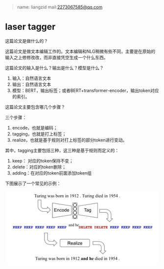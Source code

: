 > name: liangzid mail:2273067585@qq.com
# laser tagger
这篇论文是做什么的？

这篇论文是做文本编辑工作的。文本编辑和NLG稍微有些不同，主要是在原始的输入之上修修改改，而非直接凭空生成一个什么东西。

这篇论文的输入是什么？输出是什么？模型是什么？

1. 输入：自然语言文本
2. 输出：自然语言文本
3. 模型：BERT，输出标签；或者BERT+transformer-encoder，输出token对应的索引。

这篇论文主要包含哪几个步骤？

三个步骤：
1. encode，也就是编码；
2. tagging，也就是打上标签；
3. realize，也就是基于规则对打上标签的部分token进行变动。

其中，tagging主要包括三种，这三种是基于规则而定义的：
1. keep： 对应的token保持不变；
2. delete：对应的token删除；
3. adding：在对应的token前面添加token组

下图展示了一个常见的示例：

![enter description here](./images/1613782673319.png)